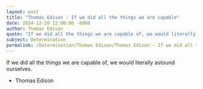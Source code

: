 ```yaml
---
layout: post
title: "Thomas Edison - If we did all the things we are capable"
date: 2024-12-28 12:00:00 -0000
author: Thomas Edison
quote: "If we did all the things we are capable of, we would literally astound ourselves."
subject: Determination
permalink: /Determination/Thomas Edison/Thomas Edison - If we did all the things we are capable
---
```


If we did all the things we are capable of, we would literally astound ourselves.

- Thomas Edison
